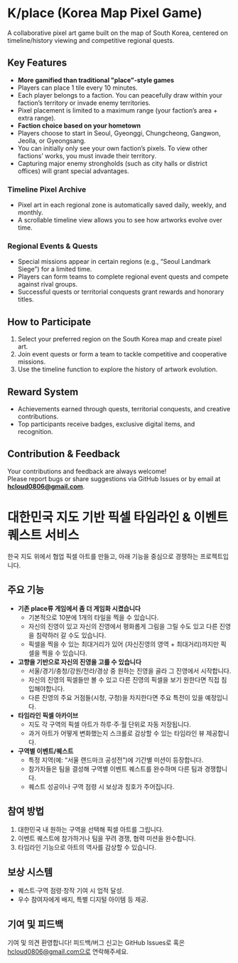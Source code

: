 # K/place (Korea Map Pixel Game)
A collaborative pixel art game built on the map of South Korea, centered on timeline/history viewing and competitive regional quests.

## Key Features

- **More gamified than traditional "place"-style games**
- Players can place 1 tile every 10 minutes.
- Each player belongs to a faction. You can peacefully draw within your faction’s territory or invade enemy territories.
- Pixel placement is limited to a maximum range (your faction’s area + extra range).
- **Faction choice based on your hometown**
- Players choose to start in Seoul, Gyeonggi, Chungcheong, Gangwon, Jeolla, or Gyeongsang.
- You can initially only see your own faction’s pixels. To view other factions’ works, you must invade their territory.
- Capturing major enemy strongholds (such as city halls or district offices) will grant special advantages.

### Timeline Pixel Archive
- Pixel art in each regional zone is automatically saved daily, weekly, and monthly.
- A scrollable timeline view allows you to see how artworks evolve over time.

### Regional Events & Quests
- Special missions appear in certain regions (e.g., “Seoul Landmark Siege”) for a limited time.
- Players can form teams to complete regional event quests and compete against rival groups.
- Successful quests or territorial conquests grant rewards and honorary titles.

## How to Participate
1. Select your preferred region on the South Korea map and create pixel art.
2. Join event quests or form a team to tackle competitive and cooperative missions.
3. Use the timeline function to explore the history of artwork evolution.

## Reward System
- Achievements earned through quests, territorial conquests, and creative contributions.
- Top participants receive badges, exclusive digital items, and recognition.

## Contribution & Feedback
Your contributions and feedback are always welcome!  
Please report bugs or share suggestions via GitHub Issues or by email at **hcloud0806@gmail.com**.

# 대한민국 지도 기반 픽셀 타임라인 & 이벤트 퀘스트 서비스

한국 지도 위에서 협업 픽셀 아트를 만들고, 아래 기능을 중심으로 경쟁하는 프로젝트입니다.

## 주요 기능
- **기존 place류 게임에서 좀 더 게임화 시켰습니다**
  - 기본적으로 10분에 1개의 타일을 찍을 수 있습니다.
  - 자신의 진영이 있고 자신의 진영에서 평화롭게 그림을 그릴 수도 있고 다른 진영을 침략하러 갈 수도 있습니다.
  - 픽셀을 찍을 수 있는 최대거리가 있어 (자신진영의 영역 + 최대거리)까지만 픽셀을 찍을 수 있습니다.
- **고향을 기반으로 자신의 진영을 고를 수 있습니다**
  -  서울/경기/충청/강원/전라/경상 중 원하는 진영을 골라 그 진영에서 시작합니다.
  - 자신의 진영의 픽셀들만 볼 수 있고 다른 진영의 픽셀을 보기 원한다면 직접 침입해야합니다.
  - 다른 진영의 주요 거점들(시청, 구청)을 차지한다면 주요 특전이 있을 예정입니다.
- **타임라인 픽셀 아카이브**
    - 지도 각 구역의 픽셀 아트가 하루·주·월 단위로 자동 저장됩니다.
    - 과거 아트가 어떻게 변화했는지 스크롤로 감상할 수 있는 타임라인 뷰 제공합니다.
- **구역별 이벤트/퀘스트**
    - 특정 지역(예: “서울 랜드마크 공성전")에 기간별 미션이 등장합니다.
    - 참가자들은 팀을 결성해 구역별 이벤트 퀘스트를 완수하며 다른 팀과 경쟁합니다.
    - 퀘스트 성공이나 구역 점령 시 보상과 칭호가 주어집니다.

## 참여 방법

1. 대한민국 내 원하는 구역을 선택해 픽셀 아트를 그립니다.
2. 이벤트 퀘스트에 참가하거나 팀을 꾸려 경쟁, 협력 미션을 완수합니다.
3. 타임라인 기능으로 아트의 역사를 감상할 수 있습니다.

## 보상 시스템

- 퀘스트·구역 점령·창작 기여 시 업적 달성.
- 우수 참여자에게 배지, 특별 디지털 아이템 등 제공.

## 기여 및 피드백

기여 및 의견 환영합니다!
피드백/버그 신고는 GitHub Issues로 혹은 hcloud0806@gmail.com으로 연락해주세요.
